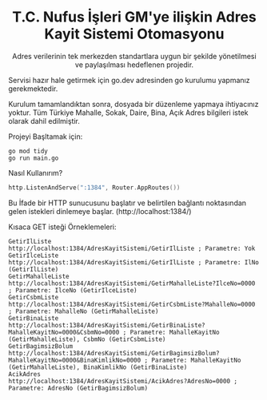 <div align="center">
  <h1>T.C. Nufus İşleri GM'ye ilişkin Adres Kayit Sistemi Otomasyonu</h1>
</div>
<p align="center">
 Adres verilerinin tek merkezden standartlara uygun bir şekilde yönetilmesi ve paylaşılması hedeflenen projedir.
</p>

Servisi hazır hale getirmek için go.dev adresinden go kurulumu yapmanız gerekmektedir. 

Kurulum tamamlandıktan sonra, dosyada bir düzenleme yapmaya ihtiyacınız yoktur.
Tüm Türkiye Mahalle, Sokak, Daire, Bina, Açık Adres bilgileri istek olarak dahil edilmiştir.

Projeyi Başltamak için:

```
go mod tidy
go run main.go
```

Nasıl Kullanırım?

```go
http.ListenAndServe(":1384", Router.AppRoutes())
```
Bu İfade bir HTTP sunucusunu başlatır ve belirtilen bağlantı noktasından gelen istekleri dinlemeye başlar. (http://localhost:1384/)


Kısaca GET isteği Örneklemeleri:

```
GetirIlListe            http://localhost:1384/AdresKayitSistemi/GetirIlListe ; Parametre: Yok
GetirIlceListe          http://localhost:1384/AdresKayitSistemi/GetirIlListe ; Parametre: IlNo (GetirIlListe)
GetirMahalleListe       http://localhost:1384/AdresKayitSistemi/GetirMahalleListe?IlceNo=0000 ; Parametre: IlceNo (GetirIlceListe)
GetirCsbmListe          http://localhost:1384/AdresKayitSistemi/GetirCsbmListe?MahalleNo=0000 ; Parametre: MahalleNo (GetirMahalleListe)
GetirBinaListe          http://localhost:1384/AdresKayitSistemi/GetirBinaListe?MahalleKayitNo=0000&CsbmNo=0000 ; Parametre: MahalleKayitNo (GetirMahalleListe), CsbmNo (GetirCsbmListe)
GetirBagimsizBolum      http://localhost:1384/AdresKayitSistemi/GetirBagimsizBolum?MahalleKayitNo=0000&BinaKimlikNo=0000 ; Parametre: MahalleKayitNo (GetirMahalleListe), BinaKimlikNo (GetirBinaListe)
AcikAdres               http://localhost:1384/AdresKayitSistemi/AcikAdres?AdresNo=0000 ; Parametre: AdresNo (GetirBagimsizBolum)
```
